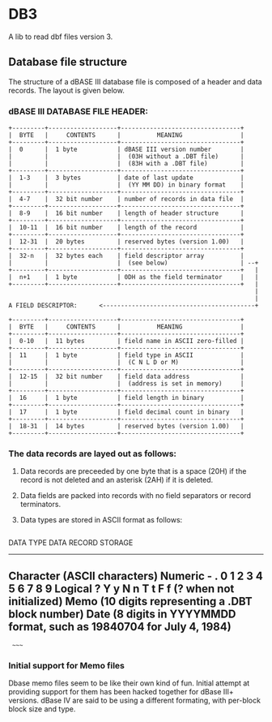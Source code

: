 # DB3

A lib to read dbf files version 3.

## Database file structure

The structure of a dBASE III database file is composed of a header
and data records.  The layout is given below.

### dBASE III DATABASE FILE HEADER:

    +---------+-------------------+---------------------------------+
    |  BYTE   |     CONTENTS      |          MEANING                |
    +---------+-------------------+---------------------------------+
    |  0      |  1 byte           | dBASE III version number        |
    |         |                   |  (03H without a .DBT file)      |
    |         |                   |  (83H with a .DBT file)         |
    +---------+-------------------+---------------------------------+
    |  1-3    |  3 bytes          | date of last update             |
    |         |                   |  (YY MM DD) in binary format    |
    +---------+-------------------+---------------------------------+
    |  4-7    |  32 bit number    | number of records in data file  |
    +---------+-------------------+---------------------------------+
    |  8-9    |  16 bit number    | length of header structure      |
    +---------+-------------------+---------------------------------+
    |  10-11  |  16 bit number    | length of the record            |
    +---------+-------------------+---------------------------------+
    |  12-31  |  20 bytes         | reserved bytes (version 1.00)   |
    +---------+-------------------+---------------------------------+
    |  32-n   |  32 bytes each    | field descriptor array          |
    |         |                   |  (see below)                    | --+
    +---------+-------------------+---------------------------------+   |
    |  n+1    |  1 byte           | 0DH as the field terminator     |   |
    +---------+-------------------+---------------------------------+   |
                                                                        |
                                                                        |
    A FIELD DESCRIPTOR:      <------------------------------------------+
    
    +---------+-------------------+---------------------------------+
    |  BYTE   |     CONTENTS      |          MEANING                |
    +---------+-------------------+---------------------------------+
    |  0-10   |  11 bytes         | field name in ASCII zero-filled |
    +---------+-------------------+---------------------------------+
    |  11     |  1 byte           | field type in ASCII             |
    |         |                   |  (C N L D or M)                 |
    +---------+-------------------+---------------------------------+
    |  12-15  |  32 bit number    | field data address              |
    |         |                   |  (address is set in memory)     |
    +---------+-------------------+---------------------------------+
    |  16     |  1 byte           | field length in binary          |
    +---------+-------------------+---------------------------------+
    |  17     |  1 byte           | field decimal count in binary   |
    +---------+-------------------+---------------------------------+
    |  18-31  |  14 bytes         | reserved bytes (version 1.00)   |
    +---------+-------------------+---------------------------------+

### The data records are layed out as follows:

  1. Data records are preceeded by one byte that is a space (20H) if the
     record is not deleted and an asterisk (2AH) if it is deleted.

  2. Data fields are packed into records with no field separators or record
     terminators.

  3. Data types are stored in ASCII format as follows:

     ~~~
   DATA TYPE      DATA RECORD STORAGE
   ---------      --------------------------------------------
   Character      (ASCII characters)
   Numeric        - . 0 1 2 3 4 5 6 7 8 9
   Logical        ? Y y N n T t F f  (? when not initialized)
   Memo           (10 digits representing a .DBT block number)
   Date           (8 digits in YYYYMMDD format, such as
                    19840704 for July 4, 1984)
   -----------------------------------------------------------
     ~~~

### Initial support for Memo files

Dbase memo files seem to be like their own kind of fun. Initial attempt at
providing support for them has been hacked together for dBase III+ versions.
dBase IV are said to be using a different formating, with per-block block
size and type.

